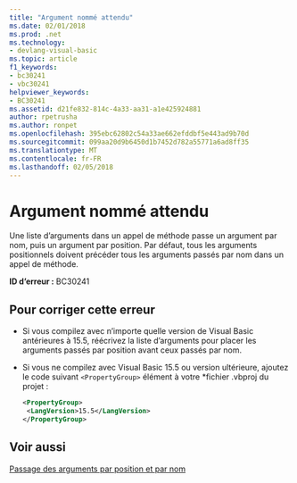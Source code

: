```yaml
---
title: "Argument nommé attendu"
ms.date: 02/01/2018
ms.prod: .net
ms.technology:
- devlang-visual-basic
ms.topic: article
f1_keywords:
- bc30241
- vbc30241
helpviewer_keywords:
- BC30241
ms.assetid: d21fe832-814c-4a33-aa31-a1e425924881
author: rpetrusha
ms.author: ronpet
ms.openlocfilehash: 395ebc62802c54a33ae662efddbf5e443ad9b70d
ms.sourcegitcommit: 099aa20d9b6450d1b7452d782a55771a6ad8ff35
ms.translationtype: MT
ms.contentlocale: fr-FR
ms.lasthandoff: 02/05/2018
---
```

# <a name="named-argument-expected"></a>Argument nommé attendu

Une liste d’arguments dans un appel de méthode passe un argument par nom, puis un argument par position. Par défaut, tous les arguments positionnels doivent précéder tous les arguments passés par nom dans un appel de méthode.  
  
 **ID d’erreur :** BC30241  
  
## <a name="to-correct-this-error"></a>Pour corriger cette erreur  
  
-   Si vous compilez avec n’importe quelle version de Visual Basic antérieures à 15.5, réécrivez la liste d’arguments pour placer les arguments passés par position avant ceux passés par nom.  

- Si vous ne compilez avec Visual Basic 15.5 ou version ultérieure, ajoutez le code suivant `<PropertyGroup>` élément à votre \*fichier .vbproj du projet :
 
   ```xml
   <PropertyGroup>
    <LangVersion>15.5</LangVersion>
   </PropertyGroup>
   ```  
  
## <a name="see-also"></a>Voir aussi  
 [Passage des arguments par position et par nom](../../visual-basic/programming-guide/language-features/procedures/passing-arguments-by-position-and-by-name.md)
